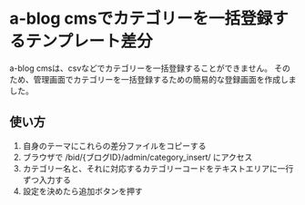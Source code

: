 # a-blog cmsでカテゴリーを一括登録するテンプレート差分

a-blog cmsは、csvなどでカテゴリーを一括登録することができません。
そのため、管理画面でカテゴリーを一括登録するための簡易的な登録画面を作成しました。

## 使い方

1. 自身のテーマにこれらの差分ファイルをコピーする
2. ブラウザで /bid/\{ブログID\}/admin/category_insert/ にアクセス
3. カテゴリー名と、それに対応するカテゴリーコードをテキストエリアに一行ずつ入力する
4. 設定を決めたら追加ボタンを押す
